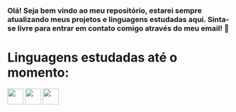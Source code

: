 ### Olá! Seja bem vindo ao meu repositório, estarei sempre atualizando meus projetos e linguagens estudadas aqui. Sinta-se livre para entrar em contato comigo através do meu email! 👋

<h1> Linguagens estudadas até o momento: </h1>
<div>
  <img src="https://cdn.jsdelivr.net/gh/devicons/devicon/icons/html5/html5-original.svg" width="36" height="36"/>
  <img src="https://cdn.jsdelivr.net/gh/devicons/devicon/icons/css3/css3-original.svg" width="36" height="36"/>
  <img src="https://cdn.jsdelivr.net/gh/devicons/devicon/icons/javascript/javascript-original.svg" width="36" height="36"/>
</div>
